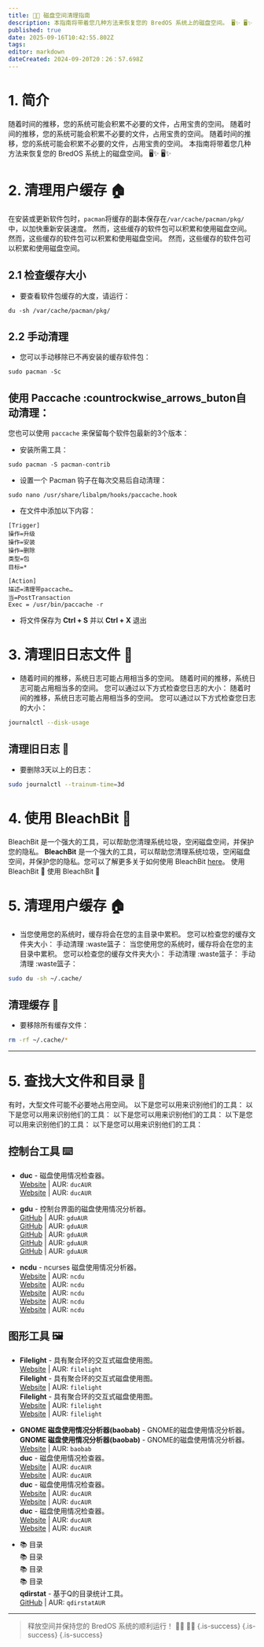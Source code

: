 ```yaml
---
title: 🧹💾 磁盘空间清理指南
description: 本指南将带着您几种方法来恢复您的 BredOS 系统上的磁盘空间。 🖥️✨ 🖥️✨ 🖥️✨
published: true
date: 2025-09-16T10:42:55.802Z
tags:
editor: markdown
dateCreated: 2024-09-20T20：26：57.698Z
---
```


# 1. 简介

随着时间的推移，您的系统可能会积累不必要的文件，占用宝贵的空间。 随着时间的推移，您的系统可能会积累不必要的文件，占用宝贵的空间。 随着时间的推移，您的系统可能会积累不必要的文件，占用宝贵的空间。 本指南将带着您几种方法来恢复您的 BredOS 系统上的磁盘空间。 🖥️✨ 🖥️✨

# 2. 清理用户缓存 🏠

在安装或更新软件包时，`pacman`将缓存的副本保存在`/var/cache/pacman/pkg/`中，以加快重新安装速度。 然而，这些缓存的软件包可以积累和使用磁盘空间。 然而，这些缓存的软件包可以积累和使用磁盘空间。 然而，这些缓存的软件包可以积累和使用磁盘空间。

## 2.1 检查缓存大小

- 要查看软件包缓存的大度，请运行：

```
du -sh /var/cache/pacman/pkg/
```

## 2.2 手动清理

- 您可以手动移除已不再安装的缓存软件包：

```
sudo pacman -Sc
```

## 使用 Paccache :countrockwise_arrows_buton自动清理：

您也可以使用 `paccache` 来保留每个软件包最新的3个版本：

- 安装所需工具：

```
sudo pacman -S pacman-contrib
```

- 设置一个 Pacman 钩子在每次交易后自动清理：

```
sudo nano /usr/share/libalpm/hooks/paccache.hook
```

- 在文件中添加以下内容：

```
[Trigger]
操作=升级
操作=安装
操作=删除
类型=包
目标=*

[Action]
描述=清理带paccache…
当=PostTransaction
Exec = /usr/bin/paccache -r
```

- 将文件保存为 **Ctrl + S** 并以 **Ctrl + X** 退出

# 3. 清理旧日志文件 📝

- 随着时间的推移，系统日志可能占用相当多的空间。 随着时间的推移，系统日志可能占用相当多的空间。 您可以通过以下方式检查您日志的大小： 随着时间的推移，系统日志可能占用相当多的空间。 您可以通过以下方式检查您日志的大小：

```bash
journalctl --disk-usage
```

## 清理旧日志 🧼

- 要删除3天以上的日志：

```bash
sudo journalctl --trainum-time=3d
```

# 4. 使用 BleachBit 🧽

BleachBit 是一个强大的工具，可以帮助您清理系统垃圾，空闲磁盘空间，并保护您的隐私。 **BleachBit** 是一个强大的工具，可以帮助您清理系统垃圾，空闲磁盘空间，并保护您的隐私。您可以了解更多关于如何使用 BleachBit [here](https://www.bleachbit.org/)。 使用 BleachBit 🧽 使用 BleachBit 🧽

# 5. 清理用户缓存 🏠

- 当您使用您的系统时，缓存将会在您的主目录中累积。 您可以检查您的缓存文件夹大小： 手动清理 :waste篮子： 当您使用您的系统时，缓存将会在您的主目录中累积。 您可以检查您的缓存文件夹大小： 手动清理 :waste篮子： 手动清理 :waste篮子：

```bash
sudo du -sh ~/.cache/
```

## 清理缓存 🧹

- 要移除所有缓存文件：

```bash
rm -rf ~/.cache/*
```

---

# 5. 查找大文件和目录 📂

有时，大型文件可能不必要地占用空间。 以下是您可以用来识别他们的工具： 以下是您可以用来识别他们的工具： 以下是您可以用来识别他们的工具： 以下是您可以用来识别他们的工具： 以下是您可以用来识别他们的工具：

## 控制台工具 ⌨️

- **duc** - 磁盘使用情况检查器。\
  [Website](https://duc.zevv.nl) | AUR: `ducAUR`\
  [Website](https://duc.zevv.nl) | AUR: `ducAUR`

- **gdu** - 控制台界面的磁盘使用情况分析器。\
  [GitHub](https://github.com/dunde/gdu) | AUR: `gduAUR`\
  [GitHub](https://github.com/dunde/gdu) | AUR: `gduAUR`\
  [GitHub](https://github.com/dundee/gdu) | AUR: `gduAUR`\
  [GitHub](https://github.com/dundee/gdu) | AUR: `gduAUR`\
  [GitHub](https://github.com/dundee/gdu) | AUR: `gduAUR`

- **ncdu** - ncurses 磁盘使用情况分析器。\
  [Website](https://dev.yorhel.nl/ncdu) | AUR: `ncdu`\
  [Website](https://dev.yorhel.nl/ncdu) | AUR: `ncdu`\
  [Website](https://dev.yorhel.nl/ncdu) | AUR: `ncdu`\
  [Website](https://dev.yorhel.nl/ncdu) | AUR: `ncdu`\
  [Website](https://dev.yorhel.nl/ncdu) | AUR: `ncdu`

## 图形工具 🖼️

- **Filelight** - 具有聚合环的交互式磁盘使用图。\
  [Website](https://apps.kde.org/filelight) | AUR: `filelight`\
  **Filelight** - 具有聚合环的交互式磁盘使用图。\
  [Website](https://apps.kde.org/filelight) | AUR: `filelight`\
  **Filelight** - 具有聚合环的交互式磁盘使用图。\
  [Website](https://apps.kde.org/filelight) | AUR: `filelight`\
  [Website](https://apps.kde.org/filelight) | AUR: `filelight`

- **GNOME 磁盘使用情况分析器(baobab)** - GNOME的磁盘使用情况分析器。\
  **GNOME 磁盘使用情况分析器(baobab)** - GNOME的磁盘使用情况分析器。\
  [Website](https://wiki.gnome.org/Apps/DiskUsageAnalyser) | AUR: `baobab`\
  **duc** - 磁盘使用情况检查器。\
  [Website](https://duc.zevv.nl) | AUR: `ducAUR`\
  [Website](https://duc.zevv.nl) | AUR: `ducAUR`\
  **duc** - 磁盘使用情况检查器。\
  [Website](https://duc.zevv.nl) | AUR: `ducAUR`\
  [Website](https://duc.zevv.nl) | AUR: `ducAUR`\
  **duc** - 磁盘使用情况检查器。\
  [Website](https://duc.zevv.nl) | AUR: `ducAUR`\
  [Website](https://duc.zevv.nl) | AUR: `ducAUR`

- 📚 目录\
  📚 目录\
  📚 目录\
  📚 目录\
  **qdirstat** - 基于Q的目录统计工具。\
  [GitHub](https://github.com/shundhammer/qdirstat) | AUR: `qdirstatAUR`

---

> 释放空间并保持您的 BredOS 系统的顺利运行！ 💪✨ 💪✨
> {.is-success}
> {.is-success}
> {.is-success}

